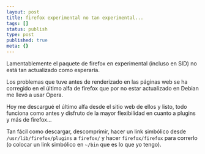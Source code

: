 ```yaml
---
layout: post
title: firefox experimental no tan experimental...
tags: []
status: publish
type: post
published: true
meta: {}
---
```

Lamentablemente el paquete de firefox en experimental (incluso en SID) no está tan actualizado como esperaría.

Los problemas que tuve antes de renderizado en las páginas web se ha corregido en el último alfa de firefox que por no estar actualizado en Debian me llevó a usar Opera.

Hoy me descargué el último alfa desde el sitio web de ellos y listo, todo funciona como antes y disfruto de la mayor flexibilidad en cuanto a plugins y más de firefox...

Tan fácil como descargar, descomprimir, hacer un link simbólico desde <code>/usr/lib/firefox/plugins</code> a <code>firefox/</code> y hacer <code>firefox/firefox</code> para correrlo (o colocar un link simbólico en <code>~/bin</code> que es lo que yo tengo).
